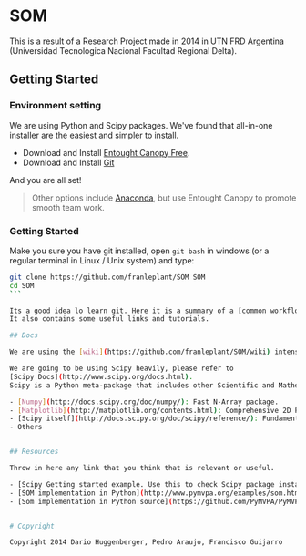 SOM
===

This is a result of a Research Project made in 2014 in UTN FRD Argentina (Universidad Tecnologica Nacional Facultad Regional Delta).

## Getting Started

### Environment setting

We are using Python and Scipy packages.
We've found that all-in-one installer are the easiest and simpler to install.

- Download and Install [Entought Canopy Free](https://www.enthought.com/downloads/).
- Download and Install [Git](http://git-scm.com/download)


And you are all set!


> Other options include [Anaconda](http://continuum.io/downloads), but
use Entought Canopy to promote smooth team work.

### Getting Started

Make you sure you have git installed, open `git bash` in windows (or a regular terminal in Linux / Unix system) and type:

````bash
git clone https://github.com/franleplant/SOM SOM
cd SOM
```

Its a good idea lo learn git. Here it is a summary of a [common workflow](https://github.com/franleplant/git-101).
It also contains some useful links and tutorials.

## Docs

We are using the [wiki](https://github.com/franleplant/SOM/wiki) intensively. Please check it up.

We are going to be using Scipy heavily, please refer to
[Scipy Docs](http://www.scipy.org/docs.html).
Scipy is a Python meta-package that includes other Scientific and Mathematics packages, the most important are:

- [Numpy](http://docs.scipy.org/doc/numpy/): Fast N-Array package.
- [Matplotlib](http://matplotlib.org/contents.html): Comprehensive 2D Plotting
- [Scipy itself](http://docs.scipy.org/doc/scipy/reference/): Fundamental library for scientific computing
- Others


## Resources

Throw in here any link that you think that is relevant or useful.

- [Scipy Getting started example. Use this to check Scipy package install](http://scipy.org/getting-started.html#an-example-session)
- [SOM implementation in Python](http://www.pymvpa.org/examples/som.html)
- [Som implementation in Python source](https://github.com/PyMVPA/PyMVPA/blob/c9ed9d71a425fe4b8b2ebaa7e6def71d62449764/mvpa2/mappers/som.py)


# Copyright

Copyright 2014 Dario Huggenberger, Pedro Araujo, Francisco Guijarro
